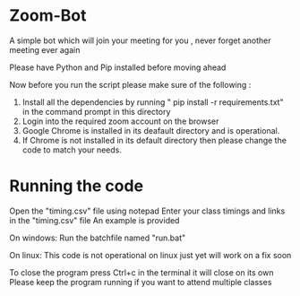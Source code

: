 # Zoom-Bot
 A simple bot which will join your meeting for you , never forget another meeting ever again




Please have Python and Pip installed before moving ahead

Now before you run the script please make sure of the following :
1. Install all the dependencies by running " pip install -r requirements.txt" in the command prompt in this directory
2. Login into the required zoom account on the browser 
3. Google Chrome is installed in its deafault directory and is operational.
4. If Chrome is not installed in its default directory then please change the code to match your needs.


# Running the code

Open the "timing.csv" file using notepad
Enter your class timings and links in the "timing.csv" file
An example is provided

On windows: 
Run the batchfile named "run.bat"

On linux:
This code is not operational on linux just yet will work on a fix soon

To close the program press Ctrl+c in the terminal it will close on its own 
Please keep the program running if you want to attend multiple classes